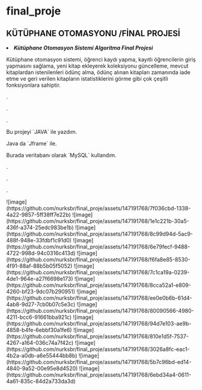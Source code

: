 # final_proje
## KÜTÜPHANE OTOMASYONU /FİNAL PROJESİ

<li><b><i>Kütüphane Otomasyon Sistemi Algoritma Final Projesi</i></b></li>


Kütüphane otomasyon sistemi, öğrenci kaydı yapma, kayıtlı öğrencilerin giriş yapmasını sağlama, yeni kitap ekleyerek koleksiyonu güncelleme, mevcut kitaplardan istenilenleri ödünç alma, ödünç alınan kitapları zamanında iade etme ve geri verilen kitapların istatistiklerini görme gibi çok çeşitli fonksiyonlara sahiptir.
<p>.</p>
<p>.</p>
<p>.</p>
<p></p>

<p>Bu projeyi `JAVA` ile yazdım.</p>
<p>Java da `Jframe` ile.</p>
<p>Burada veritabanı olarak `MySQL` kullandım.</p>
<p>.</p>
<p>.</p>
<p>.</p>
![image](https://github.com/nurksbr/final_proje/assets/147191768/7f036cbd-1338-4a22-9857-5ff38ff7e22b)
![image](https://github.com/nurksbr/final_proje/assets/147191768/1e1c221b-30a5-436f-a374-25edc983be1b)
![image](https://github.com/nurksbr/final_proje/assets/147191768/8c99d94d-5ac9-488f-948e-33fdbf1c91d0)
![image](https://github.com/nurksbr/final_proje/assets/147191768/6e79fecf-9488-4722-998d-94c0316c413d)
![image](https://github.com/nurksbr/final_proje/assets/147191768/f6fa8e85-8530-4f91-88af-88b5b05f5052)
![image](https://github.com/nurksbr/final_proje/assets/147191768/7c1ca19a-0239-4de1-964e-a27f6698e173)
![image](https://github.com/nurksbr/final_proje/assets/147191768/8cca52a1-e809-4260-bf23-9dc07b290951)
![image](https://github.com/nurksbr/final_proje/assets/147191768/ee0e0b6b-61d4-4ab8-9d27-7cb0b07c5e3c)
![image](https://github.com/nurksbr/final_proje/assets/147191768/80090566-4980-4211-bcc6-91661bba921c)
![image](https://github.com/nurksbr/final_proje/assets/147191768/94d7e103-ae9b-4858-b4fe-6ebbf30a1fe6)
![image](https://github.com/nurksbr/final_proje/assets/147191768/810e1d5f-7537-4267-a164-036c74a7f42c)
![image](https://github.com/nurksbr/final_proje/assets/147191768/3026a8fc-eac1-4b2a-a0db-a6e55444bb8b)
![image](https://github.com/nurksbr/final_proje/assets/147191768/5b7c96bd-ed14-4840-9a52-00e95e8d4520)
![image](https://github.com/nurksbr/final_proje/assets/147191768/6ebd34a4-0611-4a61-835c-84d2a733da3d)

